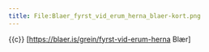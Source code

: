 ```yaml
---
title: File:Blaer_fyrst_vid_erum_herna_blaer-kort.png
---
```


{{c}} [https://blaer.is/grein/fyrst-vid-erum-herna Blær]
